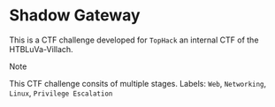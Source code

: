 # Shadow Gateway

This is a CTF challenge developed for `TopHack` an internal CTF of the HTBLuVa-Villach. <br/>

> [!NOTE]
> This CTF challenge consits of multiple stages.
> Labels: `Web`, `Networking`, `Linux`, `Privilege Escalation` 
